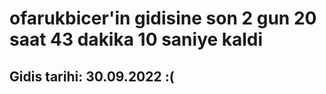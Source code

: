 # ofarukbicer'in gidisine son 2 gun 20 saat 43 dakika 10 saniye kaldi

## Gidis tarihi: 30.09.2022 :(